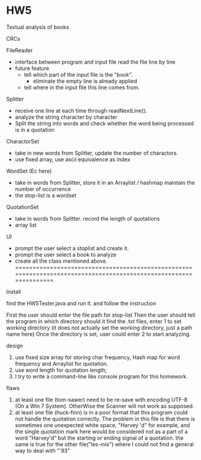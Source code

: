 # HW5
Textual analysis of books 

CRCs

FileReader
- interface between program and input file 
  read the file line by line 
- future feature 
    - tell which part of the input file is the "book".
      - eliminate the empty line is already applied
    - tell where in the input file this line comes from.

Splitter
- receive one line at each time through readNextLine().
- analyze the string character by character
- Split the string into words and check whether the word being processed is in a quotation

CharactorSet
- take in new words from Splitter, update the number of charactors.
- use fixed array, use ascii equivalence as index


WordSet (Ec here)
- take in words from Splitter, store it in an Arraylist / hashmap maintain the number of occurrence
- the stop-list is a wordset

QuotationSet
- take in words from Splitter. record the length of quotations
- array list

UI
- prompt the user select a stoplist and create it.
- prompt the user select a book to analyze  
- create all the class mentioned above.
=================================================================================================================

Install

find the HW5Tester.java and run it. and follow the instruction

First the user should enter the file path for stop-list
Then the user should tell the program in which directory should it find the .txt files, enter 1 to set working directory (it does not actually set the working directory, just a path name here)
Once the directory is set, user could enter 2 to start analyzing.


design

1) use fixed size array for storing char frequency, Hash map for word frequency and Arraylist for quotation.
2) use word length for quotation length;
3) I try to write a command-line like console program for this homework.

flaws 
1) at least one file (tom-sawer) need to be re-save with encoding UTF-8 (On a Win 7 System). OtherWise the Scanner will not work as supposed.
2) at least one file (huck-finn) is in a poor format that this program could not handle the quotation correctly. The problem in this file is that there is sometimes one unexpected white space, "Harvey 'd" for example, and the single quotation mark here would be considered not as a part of a word "Harvey'd" but the starting or ending signal of a quotation.
   the same is true for the other file("les-mis") where I could not find a general way to deal with "'93" 
